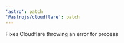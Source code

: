 ```yaml
---
'astro': patch
'@astrojs/cloudflare': patch
---
```


Fixes Cloudflare throwing an error for process
